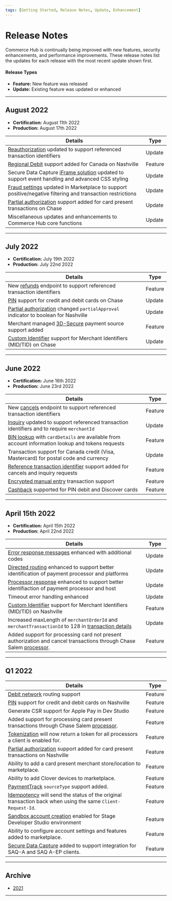 ```yaml
---
tags: [Getting Started, Release Notes, Update, Enhancement]
---
```


# Release Notes

Commerce Hub is continually being improved with new features, security enhancements, and performance improvements. These release notes list the updates for each release with the most recent update shown first.

#### Release Types

- **Feature:** New feature was released
- **Update:** Existing feature was updated or enhanced

---

## August 2022

- **Certification:** August 11th 2022
- **Production:** August 17th 2022

| Details | Type |
| ----- | ----- |
| [Reauthorization](?path=docs/Resources/Guides/Authorizations/Re-Auth.md) updated to support referenced transaction identifiers | Update |
| [Regional Debit](?path=docs/Resources/Guides/Debit/Regional-Debit.md) support added for Canada on Nashville | Feature |
| Secure Data Capture [iFrame solution](?path=docs/Online-Mobile-Digital/Secure-Data-Capture/iFrame-JS/iFrame-JS.md) updated to support event handling and advanced CSS styling | Update |
| [Fraud settings](?path=docs/Resources/Guides/Fraud/Fraud-Settings.md) updated in Marketplace to support positive/negative filtering and transaction restrictions | Update |
| [Partial authorization](?path=docs/Resources/Guides/Authorizations/Partial-Auth.md) support added for card present transactions on Chase | Update |
| Miscellaneous updates and enhancements to Commerce Hub core functions | Update |

---

## July 2022

- **Certification:** July 19th 2022
- **Production:** July 22nd 2022

| Details | Type |
| ----- | ----- |
| New [refunds](?path=docs/Resources/API-Documents/Payments/Refund.md&branch=preview) endpoint to support referenced transaction identifiers | Feature |
| [PIN](?path=docs/Resources/Master-Data/Pin-Block.md&branch=preview) support for credit and debit cards on Chase | Update |
| [Partial authorization](?path=docs/Resources/Guides/Authorizations/Partial-Auth.md&branch=preview) changed `partialApproval` indicator to boolean for Nashville | Update |
| Merchant managed [3D-Secure](?path=docs/Online-Mobile-Digital/3D-Secure/3DSecure.md&branch=preview) payment source support added | Feature |
| [Custom Identifier](?path=docs/Resources/Guides/BYOID.md) support for Merchant Identifiers (MID/TID) on Chase | Update |

---

## June 2022

- **Certification:** June 16th 2022
- **Production:** June 23rd 2022

| Details | Type |
| ----- | ----- |
| New [cancels](?path=docs/Resources/API-Documents/Payments/Cancel.md&branch=preview) endpoint to support referenced transaction identifiers | Feature |
| [Inquiry](?path=docs/Resources/API-Documents/Payments/Inquiry.md&branch=preview) updated to support referenced transaction identifiers and to require `merchantId` | Update |
| [BIN lookup](?path=docs/Resources/API-Documents/Payments_VAS/Information-Lookup.md&branch=preview) with `cardDetails` are available from account information lookup and tokens requests | Feature |
| Transaction support for Canada credit (Visa, Mastercard) for postal code and currency | Update |
| [Reference transaction identifier](?path=docs/Resources/Master-Data/Reference-Transaction-Details.md&branch=preview) support added for cancels and inquiry requests | Feature |
| [Encrypted manual entry](?path=docs/In-Person/Encrypted-Payments/Manual.md&branch=preview) transaction support | Feature |
| [Cashback](?path=docs/Resources/Master-Data/Amount-Components.md&branch=preview) supported for PIN debit and Discover cards | Feature |

---

## April 15th 2022

- **Certification:** April 15th 2022
- **Production:** April 22nd 2022

| Details | Type | 
| ----- | ----- |
| [Error response messages](?path=docs/Resources/Guides/Response-Codes/Error-Code.md&branch=preview) enhanced with additional codes | Update |
| [Directed routing](?path=docs/Resources/Guides/Directed-Routing.md&branch=preview) enhanced to support better identification of payment processor and platforms | Update |
| [Processor response](?path=docs/Resources/Master-Data/Processor-Response-Details.md&branch=preview) enhanced to support better identifiaction of payment processor and host | Update |
| Timeout error handling enhanced | Update |
| [Custom Identifier](?path=docs/Resources/Guides/BYOID.md) support for Merchant Identifiers (MID/TID) on Nashville | Feature |
| Increased maxLength of `merchantOrderId` and `merchantTransactionId` to 128 in [transaction details](?path=docs/Resources/Master-Data/Transaction-Details.md&branch=preview) | Update |
| Added support for processing card not present authorization and cancel transactions through Chase Salem [processor](?path=(?path=docs/Resources/Guides/Directed-Routing.md&branch=preview)). | Feature 

---

## Q1 2022

| Details | Type |
| ----- | ----- |
| [Debit network](?path=docs/Resources/Guides/Debit/Debit.md&branch=preview) routing support | Feature |
| [PIN](?path=docs/Resources/Master-Data/Pin-Block.md&branch=preview) support for credit and debit cards on Nashville | Feature |
| Generate CSR support for Apple Pay in Dev Studio | Feature |
| Added support for processing card present transactions through Chase Salem [processor](?path=(?path=docs/Resources/Guides/Directed-Routing.md&branch=preview)). | Feature |
| [Tokenization](?[ath=docs/Resources/API-Documents/Payments_VAS/Payment-Token.md&branch=preview) will now return a token for all processors a client is enabled for. | Feature |
| [Partial authorization](?path=docs/Resources/Guides/Authorizations/Partial-Auth.md&branch=preview) support added for card present transactions on Nashville | Feature |
| Ability to add a card present merchant store/location to marketplace. | Feature |
| Ability to add Clover devices to marketplace. | Feature |
| [PaymentTrack](?path=docs/In-Person/Encrypted-Payments/Track.md&branch=preview) `sourceType` support added. | Feature |
| [Idempotency](?path=docs/Resources/Guides/Idempotency.md&branch=preview) will send the status of the original transaction back when using the same `Client-Request-Id`. | Feature |
| [Sandbox account creation](?path=docs/Resources/Guides/Dev-Studio/Account-Management.md&branch=preview) enabled for Stage Developer Studio environment | Feature |
| Ability to configure account settings and features added to marketplace. | Feature |
| [Secure Data Capture](?path=docs/Online-Mobile-Digital/Secure-Data-Capture/Secure-Data-Capture.md&branch=preview) added to support integration for SAQ-A and SAQ A-EP clients. | Feature |

---

## Archive
- [2021](?path=docs/Release-Notes-Alerts/RN-2021.md&branch=preview)

---
